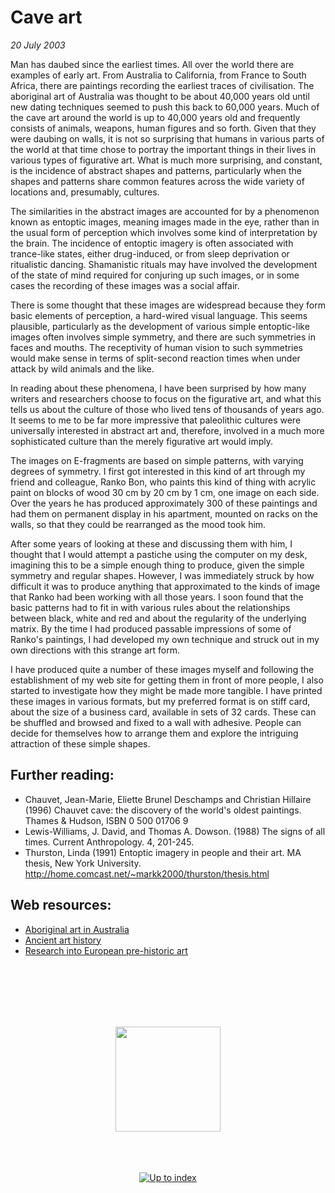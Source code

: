 # Cave art

_20 July 2003_

Man has daubed since the earliest times.  All over the world there are examples of early art.  From Australia to California, from France to South Africa, there are paintings recording the earliest traces of civilisation.  The aboriginal art of Australia was thought to be about 40,000 years old until new dating techniques seemed to push this back to 60,000 years.  Much of the cave art around the world is up to 40,000 years old and frequently consists of animals, weapons, human figures and so forth.  Given that they were daubing on walls, it is not so surprising that humans in various parts of the world at that time chose to portray the important things in their lives in various types of figurative art.  What is much more surprising, and constant, is the incidence of abstract shapes and patterns, particularly when the shapes and patterns share common features across the wide variety of locations and, presumably, cultures.

The similarities in the abstract images are accounted for by a phenomenon known as entoptic images, meaning images made in the eye, rather than in the usual form of perception which involves some kind of interpretation by the brain.  The incidence of entoptic imagery is often associated with trance-like states, either drug-induced, or from sleep deprivation or ritualistic dancing.  Shamanistic rituals may have involved the development of the state of mind required for conjuring up such images, or in some cases the recording of these images was a social affair.

There is some thought that these images are widespread because they form basic elements of perception, a hard-wired visual language.  This seems plausible, particularly as the development of various simple entoptic-like images often involves simple symmetry, and there are such symmetries in faces and mouths.  The receptivity of human vision to such symmetries would make sense in terms of split-second reaction times when under attack by wild animals and the like.

In reading about these phenomena, I have been surprised by how many writers and researchers choose to focus on the figurative art, and what this tells us about the culture of those who lived tens of thousands of years ago.  It seems to me to be far more impressive that paleolithic cultures were universally interested in abstract art and, therefore, involved in a much more sophisticated culture than the merely figurative art would imply.

The images on E-fragments are based on simple patterns, with varying degrees of symmetry.  I first got interested in this kind of art through my friend and colleague, Ranko Bon, who paints this kind of thing with acrylic paint on blocks of wood 30 cm by 20 cm by 1 cm, one image on each side.  Over the years he has produced approximately 300 of these paintings and had them on permanent display in his apartment, mounted on racks on the walls, so that they could be rearranged as the mood took him.

After some years of looking at these and discussing them with him, I thought that I would attempt a pastiche using the computer on my desk, imagining this to be a simple enough thing to produce, given the simple symmetry and regular shapes.  However, I was immediately struck by how difficult it was to produce anything that approximated to the kinds of image that Ranko had been working with all those years.  I soon found that the basic patterns had to fit in with various rules about the relationships between black, white and red and about the regularity of the underlying matrix.  By the time I had produced passable impressions of some of Ranko's paintings, I had developed my own technique and struck out in my own directions with this strange art form.

I have produced quite a number of these images myself and following the establishment of my web site for getting them in front of more people, I also started to investigate how they might be made more tangible.  I have printed these images in various formats, but my preferred format is on stiff card, about the size of a business card, available in sets of 32 cards.  These can be shuffled and browsed and fixed to a wall with adhesive.  People can decide for themselves how to arrange them and explore the intriguing attraction of these simple shapes.

## Further reading:

- Chauvet, Jean-Marie, Eliette Brunel Deschamps and Christian Hillaire (1996)  Chauvet cave: the discovery of the world's oldest paintings. Thames & Hudson, ISBN 0 500 01706 9
- Lewis-Williams, J. David, and Thomas A. Dowson. (1988) The signs of all times. Current Anthropology. 4, 201-245.
- Thurston, Linda (1991) Entoptic imagery in people and their art.  MA thesis, New York University. http://home.comcast.net/~markk2000/thurston/thesis.html
</ul>
<h2>Web resources:</h2>
<ul>
<li><a href="http://www.aboriginalartonline.com/art/rockage.html">Aboriginal art in Australia</a></li>
<li><a href="http://arthistory.about.com/cs/genprehistoric/">Ancient art history</a></li>
<li><a href="http://europreart.net/index.htm">Research into European pre-historic art</a></li>
</ul>
<br>
<br>
<br>
<br>
<br>
		</font>
		</td>
	</tr>
</table>
<p>
<center><img src="../all/f05.gif" width="168" alt="">
<p>
<br><br><br>
<a href="../index.html"><img src="../to-up.gif" alt="Up to index"></a>
</center>
</body>

</html>
